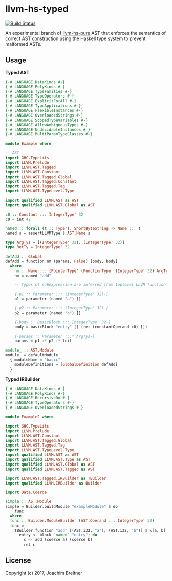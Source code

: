 llvm-hs-typed
=============

[![Build Status](https://travis-ci.org/llvm-hs/llvm-hs-typed.svg?branch=master)](https://travis-ci.org/llvm-hs/llvm-hs-typed)

An experimental branch of
[llvm-hs-pure](https://hackage.haskell.org/package/llvm-hs-pure) AST that
enforces the semantics of correct AST construction using the Haskell type system
to prevent malformed ASTs.

Usage
-----

**Typed AST**

```haskell
{-# LANGUAGE DataKinds #-}
{-# LANGUAGE PolyKinds #-}
{-# LANGUAGE TypeFamilies #-}
{-# LANGUAGE TypeOperators #-}
{-# LANGUAGE ExplicitForAll #-}
{-# LANGUAGE TypeApplications #-}
{-# LANGUAGE FlexibleInstances #-}
{-# LANGUAGE OverloadedStrings #-}
{-# LANGUAGE ScopedTypeVariables #-}
{-# LANGUAGE AllowAmbiguousTypes #-}
{-# LANGUAGE UndecidableInstances #-}
{-# LANGUAGE MultiParamTypeClasses #-}

module Example where

-- AST
import GHC.TypeLits
import LLVM.Prelude
import LLVM.AST.Tagged
import LLVM.AST.Constant
import LLVM.AST.Tagged.Global
import LLVM.AST.Tagged.Constant
import LLVM.AST.Tagged.Tag
import LLVM.AST.TypeLevel.Type

import qualified LLVM.AST as AST
import qualified LLVM.AST.Global as AST

c0 :: Constant ::: IntegerType' 32
c0 = int 42

named :: forall (t :: Type'). ShortByteString -> Name ::: t
named s = assertLLVMType $ AST.Name s

type ArgTys = [(IntegerType' 32), (IntegerType' 32)]
type RetTy = IntegerType' 32

defAdd :: Global
defAdd = function nm (params, False) [body, body]
  where
    nm :: Name ::: (PointerType' (FunctionType' (IntegerType' 32) ArgTys) ('AddrSpace' 0))
    nm = named "add"

    -- Types of subexpression are inferred from toplevel LLVM function signature

    {-p1 :: Parameter ::: (IntegerType' 32)-}
    p1 = parameter (named "a") []

    {-p2 :: Parameter ::: (IntegerType' 32)-}
    p2 = parameter (named "b") []

    {-body :: BasicBlock ::: IntegerType' 32-}
    body = basicBlock "entry" [] (ret (constantOperand c0) [])

    {-params :: Parameter :::* ArgTys-}
    params = p1 :* p2 :* tnil

module_ :: AST.Module
module_ = defaultModule
  { moduleName = "basic"
  , moduleDefinitions = [GlobalDefinition defAdd]
  }
```

**Typed IRBuilder**

```haskell
{-# LANGUAGE DataKinds #-}
{-# LANGUAGE PolyKinds #-}
{-# LANGUAGE RecursiveDo #-}
{-# LANGUAGE TypeOperators #-}
{-# LANGUAGE OverloadedStrings #-}

module Example2 where

import GHC.TypeLits
import LLVM.Prelude
import LLVM.AST.Constant
import LLVM.AST.Tagged.Global
import LLVM.AST.Tagged.Tag
import LLVM.AST.TypeLevel.Type
import qualified LLVM.AST as AST
import qualified LLVM.AST.Type as AST
import qualified LLVM.AST.Global as AST
import qualified LLVM.AST.Tagged as AST

import LLVM.AST.Tagged.IRBuilder as TBuilder
import qualified LLVM.IRBuilder as Builder

import Data.Coerce

simple :: AST.Module
simple = Builder.buildModule "exampleModule" $ do
    func
  where
  func :: Builder.ModuleBuilder (AST.Operand ::: IntegerType' 32)
  func =
    TBuilder.function "add" [(AST.i32, "a"), (AST.i32, "b")] $ \[a, b] -> do
      entry <- block `named` "entry"; do
        c <- add (coerce a) (coerce b)
        ret c
```

License
-------

Copyright (c) 2017, Joachim Breitner
